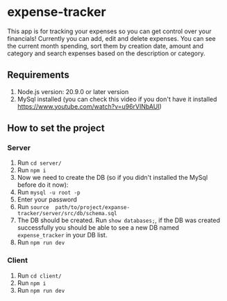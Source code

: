 # expense-tracker

This app is for tracking your expenses so you can get control over your financials!
Currently you can add, edit and delete expenses. You can see the current month spending, sort them by creation date, amount and category and search expenses based on the description or category.

## Requirements

1. Node.js version: 20.9.0 or later version
2. MySql installed (you can check this video if you don't have it installed https://www.youtube.com/watch?v=u96rVINbAUI)

## How to set the project

### Server

1. Run `cd server/`
2. Run `npm i`
3. Now we need to create the DB (so if you didn't installed the MySql before do it now):
4. Run `mysql -u root -p`
5. Enter your password
6. Run `source  path/to/project/expanse-tracker/server/src/db/schema.sql`
7. The DB should be created. Run `show databases;`, if the DB was created successfully you should be able to see a new DB named `expense_tracker` in your DB list.
8. Run `npm run dev`

### Client

1. Run `cd client/`
2. Run `npm i`
3. Run `npm run dev`
